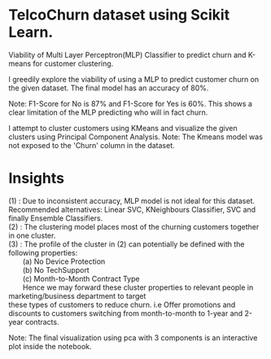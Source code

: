 # TelcoChurn dataset using Scikit Learn.
Viability of Multi Layer Perceptron(MLP) Classifier to predict churn and K-means for customer clustering.

I greedily explore the viability of using a MLP to predict customer churn on the given dataset.
The final model has an accuracy of 80%.

Note: F1-Score for No is 87% and F1-Score for Yes is 60%. This shows a clear limitation of the MLP predicting who will in fact churn.

I attempt to cluster customers using KMeans and visualize the given clusters using Principal Component Analysis.
Note: The Kmeans model was not exposed to the 'Churn' column in the dataset.

# Insights
(1) : Due to inconsistent accuracy, MLP model is not ideal for this dataset. Recommended alternatives: Linear SVC, KNeighbours Classifier, SVC and finally Ensemble Classifiers. <br>
(2) : The clustering model places most of the churning customers together in one cluster. <br>
(3) : The profile of the cluster in (2) can potentially be defined with the following properties:<br />
  (a) No Device Protection<br />
  (b) No TechSupport<br />
  (c) Month-to-Month Contract Type<br />
  Hence we may forward these cluster properties to relevant people in marketing/business department to target<br /> 
  these types of customers to reduce churn. i.e Offer promotions and discounts to customers switching from month-to-month to 1-year and 2-year contracts.<br />
  
Note: The final visualization using pca with 3 components is an interactive plot inside the notebook.
